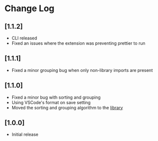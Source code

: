 # Change Log

## [1.1.2]
- CLI released
- Fixed an issues where the extension was preventing prettier to run

## [1.1.1]
- Fixed a minor grouping bug when only non-library imports are present

## [1.1.0]
- Fixed a minor bug with sorting and grouping
- Using VSCode's format on save setting
- Moved the sorting and grouping algorithm to the [library](https://github.com/znikola/es6-typescript-import-sorter)

## [1.0.0]
- Initial release